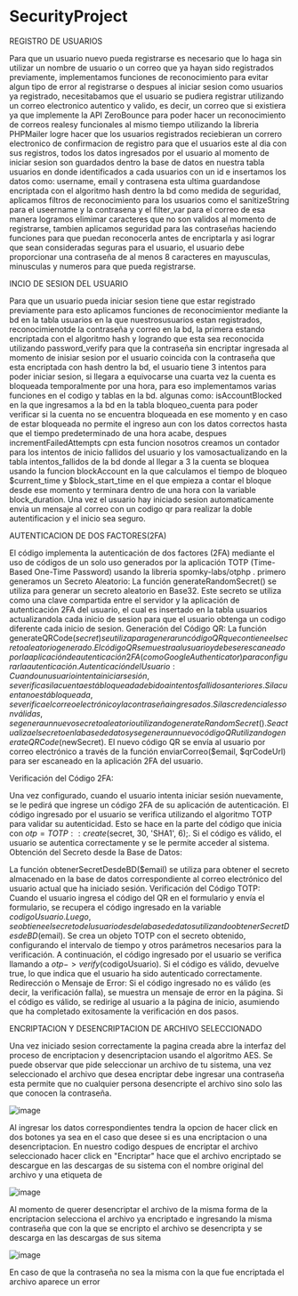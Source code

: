 # SecurityProject
REGISTRO DE USUARIOS

Para que un usuario nuevo pueda registrarse es necesario que lo haga sin utilizar un nombre de usuario o un correo que ya hayan sido registrados previamente, implementamos funciones de reconocimiento para evitar algun tipo de error al registrarse o despues al iniciar sesion como usuarios ya registrado, necesitabamos que el usuario se pudiera registrar utilizando un correo electronico autentico y valido, es decir, un correo que si existiera ya que implemente la API ZeroBounce para poder hacer un reconocimiento de correos realesy funcionales al mismo tiempo utilizando la libreria PHPMailer logre hacer que los usuarios registrados reciebieran un correro electronico de confirmacion de registro para que el usuarios este al dia con sus registros, todos los datos ingresados por el usuario al momento de iniciar sesion son guardados dentro la base de datos en nuestra tabla usuarios en donde identificados a cada usuarios con un id e insertamos los datos como: username, email y contrasena esta ultima guardandose encriptada con el algoritmo hash dentro la bd como medida de seguridad, aplicamos filtros de reconocimiento para los usuarios como el sanitizeString para el useername y la contrasena y el filter_var para el correo  de esa manera logramos elimimar caracteres que no son validos al momento de registrarse, tambien aplicamos seguridad para las contraseñas haciendo funciones para que puedan reconocerla antes de encriptarla y asi lograr que sean consideradas seguras para el usuario, el usuario debe proporcionar una contraseña de al menos 8 caracteres en mayusculas, minusculas y numeros para que pueda registrarse.


INCIO DE SESION DEL USUARIO

Para que un usuario pueda iniciar sesion tiene que estar registrado previamente para esto aplicamos funciones de reconocimientor mediante la bd en la tabla usuarios en la que nuestrosusuarios estan registrados, reconocimienotde la contraseña y correo en la bd, la primera estando encriptada con el algoritmo hash y logrando que esta sea reconocida utilizando password_verify para que la contraseña sin encriptar ingresada al momento de inisiar sesion por el usuario coincida con la contraseña que esta encriptada con hash dentro la bd, el usuario tiene 3 intentos para poder iniciar sesion, si llegara a equivocarse una cuarta vez la cuenta es bloqueada temporalmente por una hora, para eso implementamos varias funciones en el codigo y tablas en la bd. algunas como: isAccountBlocked en la que ingresamos a la bd en la tabla bloqueo_cuenta para poder verificar si la cuenta no se encuentra bloqueada en ese momento y en caso de estar bloqueada no permite el ingreso aun con los datos correctos hasta que el tiempo predeterminado de una hora acabe, despues incrementFailedAttempts cpn esta funcion nosotros creamos un contador para los intentos de inicio fallidos del usuario y los vamosactualizando en la tabla intentos_fallidos de la bd donde al llegar a 3 la cuenta se bloquea usando la funcion blockAccount en la que calculamos el tiempo de bloqueo $current_time y $block_start_time en el que empieza a contar el bloque desde ese momento y terminara dentro de una hora con la variable block_duration. Una vez el usuario hay iniciado sesion automaticamente envia un mensaje al correo con un codigo qr para realizar la doble autentificacion y el inicio sea seguro.

AUTENTICACION DE DOS FACTORES(2FA)

El código implementa la autenticación de dos factores (2FA) mediante el uso de códigos de un solo uso generados por la aplicación TOTP (Time-Based One-Time Password) usando la libreria spomky-labs/otphp .
primero generamos un Secreto Aleatorio:
La función generateRandomSecret() se utiliza para generar un secreto aleatorio en Base32. Este secreto se utiliza como una clave compartida entre el servidor y la aplicación de autenticación 2FA del usuario, el cual es insertado en la tabla usuarios actualizandola cada inicio de sesion para que el usuario obtenga un codigo diferente cada inicio de sesion.
Generación del Código QR:
La función generateQRCode($secret) se utiliza para generar un código QR que contiene el secreto aleatorio generado. El código QR se muestra al usuario y debe ser escaneado por la aplicación de autenticación 2FA (como Google Authenticator) para configurar la autenticación.
Autenticación del Usuario:
Cuando un usuario intenta iniciar sesión, se verifica si la cuenta está bloqueada debido a intentos fallidos anteriores.
Si la cuenta no está bloqueada, se verifica el correo electrónico y la contraseña ingresados.
Si las credenciales son válidas, se genera un nuevo secreto aleatorio utilizando generateRandomSecret().
Se actualiza el secreto en la base de datos y se genera un nuevo código QR utilizando generateQRCode($newSecret).
El nuevo código QR se envía al usuario por correo electrónico a través de la función enviarCorreo($email, $qrCodeUrl) para ser escaneado en la aplicación 2FA del usuario.


Verificación del Código 2FA:

Una vez configurado, cuando el usuario intenta iniciar sesión nuevamente, se le pedirá que ingrese un código 2FA de su aplicación de autenticación.
El código ingresado por el usuario se verifica utilizando el algoritmo TOTP para validar su autenticidad. Esto se hace en la parte del código que inicia con $otp = TOTP::create($secret, 30, 'SHA1', 6);.
Si el código es válido, el usuario se autentica correctamente y se le permite acceder al sistema.
Obtención del Secreto desde la Base de Datos:

La función obtenerSecretDesdeBD($email) se utiliza para obtener el secreto almacenado en la base de datos correspondiente al correo electrónico del usuario actual que ha iniciado sesión.
Verificación del Código TOTP:
Cuando el usuario ingresa el código del QR en el formulario y envía el formulario, se recupera el código ingresado en la variable $codigoUsuario.
Luego, se obtiene el secreto del usuario desde la base de datos utilizando obtenerSecretDesdeBD($email).
Se crea un objeto TOTP con el secreto obtenido, configurando el intervalo de tiempo y otros parámetros necesarios para la verificación.
A continuación, el código ingresado por el usuario se verifica llamando a $otp->verify($codigoUsuario). Si el código es válido, devuelve true, lo que indica que el usuario ha sido autenticado correctamente.
Redirección o Mensaje de Error:
Si el código ingresado no es válido (es decir, la verificación falla), se muestra un mensaje de error en la página.
Si el código es válido, se redirige al usuario a la página de inicio, asumiendo que ha completado exitosamente la verificación en dos pasos.

ENCRIPTACION Y DESENCRIPTACION DE ARCHIVO SELECCIONADO

Una vez iniciado sesion correctamente la pagina creada abre la interfaz del proceso de encriptacion y desencriptacion usando el algoritmo AES.
Se puede observar que pide seleccionar un archivo de tu sistema, una vez seleccionado el archivo que desea encriptar debe ingresar una contraseña esta permite que no cualquier persona desencripte el archivo sino solo las que conocen la contraseña.

![image](https://github.com/DanielaZP/SecurityProject/assets/131422347/3d2fd638-acf1-4b89-9dfe-d2db57b098f3)

Al ingresar los datos correspondientes tendra la opcion de hacer click en dos botones ya sea en el caso que desee si es una encriptacion o una desencriptacion.
En nuestro codigo despues de encriptar el archivo seleccionado hacer click en "Encriptar" hace que el archivo encriptado se descargue en las descargas de su sistema con el nombre original del archivo y una etiqueta de <encriptado>

![image](https://github.com/DanielaZP/SecurityProject/assets/131422347/f06c34f1-028d-40b9-abc0-03376b6d27b4)

Al momento de querer desencriptar el archivo de la misma forma de la encriptacion selecciona el archivo ya encriptado e ingresando la misma contraseña que con la que se encripto el archivo se desencripta y se descarga en las descargas de sus sitema

![image](https://github.com/DanielaZP/SecurityProject/assets/131422347/68cfea2f-0f81-4007-8bb4-ec17025db259)

En caso de que la contraseña no sea la misma con la que fue encriptada el archivo aparece un error




